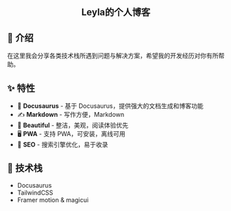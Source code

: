 <h2 align="center">
Leyla的个人博客
</h2>

## 👋 介绍

在这里我会分享各类技术栈所遇到问题与解决方案，希望我的开发经历对你有所帮助。

## ✨ 特性

- 🦖 **Docusaurus** - 基于 Docusaurus，提供强大的文档生成和博客功能
- ✍️ **Markdown** - 写作方便，Markdown
- 🎨 **Beautiful** - 整洁，美观，阅读体验优先
- 🖥️ **PWA** - 支持 PWA，可安装，离线可用
- 💯 **SEO** - 搜索引擎优化，易于收录

## :wrench: 技术栈

- Docusaurus
- TailwindCSS
- Framer motion & magicui 